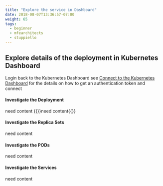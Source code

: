 ```yaml
---
title: "Explore the service in Dashboard"
date: 2018-08-07T13:36:57-07:00
weight: 65
tags:
  - beginner
  - mfearchitects
  - stuppiello
---
```


## Explore details of the deployment in Kubernetes Dashboard

Login back to the Kubernetes Dashboard see <a href="/040_dashboard/20_connect">Connect to the Kubernetes Dashboard</a> for the details on how to get an authentication token and connect

#### Investigate the Deployment
need content
{{<todo>}}need content{{</todo>}}

#### Investigate the Replica Sets
need content

#### Investigate the PODs
need content

#### Investigate the Services
need content